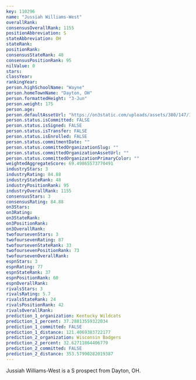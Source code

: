 ```yaml
---
key: 110296
name: "Jussiah Williams-West"
overallRank: 
consensusOverallRank: 1155
positionAbbreviation: S
stateAbbreviation: OH
stateRank: 
positionRank: 
consensusStateRank: 48
consensusPositionRank: 95
nilValue: 0
stars: 
classYear: 
rankingYear: 
person.highSchoolName: "Wayne"
person.homeTownName: "Dayton, OH"
person.formattedHeight: "3-Jun"
person.weight: 175
person.age: 
person.defaultAssetUrl: "https://on3static.com/uploads/assets/380/147/147380.png"
person.status.isCommitted: FALSE
person.status.isSigned: FALSE
person.status.isTransfer: FALSE
person.status.isEnrolled: FALSE
person.status.commitmentDate: ""
person.status.committedOrganizationSlug: ""
person.status.committedOrganizationAssetUrl: ""
person.status.committedOrganizationPrimaryColor: ""
weightedAggregateScore: 69.49865573770491
industryStars: 3
industryRating: 84.88
industryStateRank: 48
industryPositionRank: 95
industryOverallRank: 1155
consensusStars: 3
consensusRating: 84.88
on3Stars: 
on3Rating: 
on3StateRank: 
on3PositionRank: 
on3OverallRank: 
twofoursevenStars: 3
twofoursevenRating: 87
twofoursevenStateRank: 33
twofoursevenPositionRank: 73
twofoursevenOverallRank: 
espnStars: 3
espnRating: 77
espnStateRank: 37
espnPositionRank: 60
espnOverallRank: 
rivalsStars: 3
rivalsRating: 5.7
rivalsStateRank: 24
rivalsPositionRank: 42
rivalsOverallRank: 
prediction_1_organization: Kentucky Wildcats
prediction_1_percent: 37.28813559322034
prediction_1_committed: FALSE
prediction_1_distance: 121.4069383722177
prediction_2_organization: Wisconsin Badgers
prediction_2_percent: 32.62711864406779
prediction_2_committed: FALSE
prediction_2_distance: 353.57990282019387
---
```

Jussiah Williams-West is a S prospect from Dayton, OH.